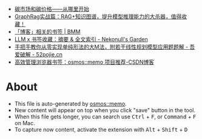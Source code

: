 - [碳市场和碳价格——从哪里开始](https://mp.weixin.qq.com/s/P5HCivmPG61zHNlbO3TK8w)
- [​GraphRag实战篇：RAG+知识图谱，提升模型推理能力的大杀器，值得收藏！](https://mp.weixin.qq.com/s/Nz-_V9EcwRd-S6J9FbRHOw)
- [「博客」相关的书签 | BMM](https://bmm.lccl.cc/tag/%E5%8D%9A%E5%AE%A2)
- [LLM x 书签收藏：摘要 & 全文索引 - Nekonull's Garden](https://nekonull.me/posts/llm_x_bookmark/)
- [手把手教你从零实现单纯形法的大M法，附若干线性规划模型应用题题解 - 吾爱破解 - 52pojie.cn](https://www.52pojie.cn/thread-1943754-1-1.html)
- [高效管理浏览器书签：osmos::memo 项目推荐-CSDN博客](https://blog.csdn.net/gitblog_00035/article/details/142240381)

# About

- This file is auto-generated by [osmos::memo](https://github.com/osmoscraft/osmosmemo).
- New content will appear on top when you click "save" button in the tool.
- When this file gets longer, you can search use <kbd>Ctrl</kbd> + <kbd>F</kbd>, or <kbd>Command</kbd> + <kbd>F</kbd> on Mac.
- To capture now content, activate the extension with <kbd>Alt</kbd> + <kbd>Shift</kbd> + <kbd>D</kbd>
